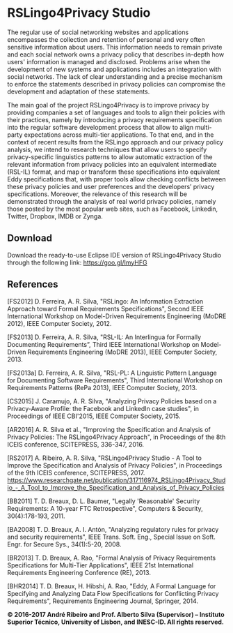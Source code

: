 # RSLingo4Privacy Studio

The regular use of social networking websites and applications encompasses the collection and retention of personal and very often sensitive information about users. This information needs to remain private and each social network owns a privacy policy that describes in-depth how users' information is managed and disclosed. Problems arise when the development of new systems and applications includes an integration with social networks. The lack of clear understanding and a precise mechanism to enforce the statements described in privacy policies can compromise the development and adaptation of these statements. 

The main goal of the project RSLingo4Privacy is to improve privacy by providing companies a set of languages and tools to align their policies with their practices, namely by introducing a privacy requirements specification into the regular software development process that allow to align multi-party expectations across multi-tier applications. To that end, and in the context of recent results from the RSLingo approach and our privacy policy analysis, we intend to research techniques that allow users to specify privacy-specific linguistics patterns to allow automatic extraction of the relevant information from privacy policies into an equivalent intermediate (RSL-IL) format, and map or transform these specifications into equivalent Eddy specifications that, with proper tools allow checking conflicts between these privacy policies and user preferences and the developers’ privacy specifications. Moreover, the relevance of this research will be demonstrated through the analysis of real world privacy policies, namely those posted by the most popular web sites, such as Facebook, Linkedin, Twitter, Dropbox, IMDB or Zynga.

## Download

Download the ready-to-use Eclipse IDE version of RSLingo4Privacy Studio through the following link: https://goo.gl/ImyHFG

## References

[FS2012] D. Ferreira, A. R. Silva, "RSLingo: An Information Extraction Approach toward Formal Requirements Specifications", Second IEEE International Workshop on Model-Driven Requirements Engineering (MoDRE 2012), IEEE Computer Society, 2012.

[FS2013] D. Ferreira, A. R. Silva, "RSL-IL: An Interlingua for Formally Documenting Requirements”, Third IEEE International Workshop on Model-Driven Requirements Engineering (MoDRE 2013), IEEE Computer Society, 2013.

[FS2013a] D. Ferreira, A. R. Silva, "RSL-PL: A Linguistic Pattern Language for Documenting Software Requirements", Third International Workshop on Requirements Patterns (RePa 2013), IEEE Computer Society, 2013.

[CS2015] J. Caramujo, A. R. Silva, "Analyzing Privacy Policies based on a Privacy-Aware Profile: the Facebook and LinkedIn case studies", in Proceedings of IEEE CBI'2015, IEEE Computer Society, 2015.

[AR2016] A. R. Silva et al., "Improving the Specification and Analysis of Privacy Policies: The RSLingo4Privacy Approach", in Proceedings of the 8th ICEIS conference, SCITEPRESS, 336-347, 2016.

[RS2017] A. Ribeiro, A. R. Silva, "RSLingo4Privacy Studio - A Tool to Improve the Specification and Analysis of Privacy Policies", in Proceedings of the 9th ICEIS conference, SCITEPRESS, 2017. https://www.researchgate.net/publication/317116974_RSLingo4Privacy_Studio_-_A_Tool_to_Improve_the_Specification_and_Analysis_of_Privacy_Policies

[BB2011] T. D. Breaux, D. L. Baumer, "Legally 'Reasonable' Security Requirements: A 10-year FTC Retrospective", Computers & Security, 30(4):178-193, 2011.

[BA2008] T. D. Breaux, A. I. Antón, "Analyzing regulatory rules for privacy and security requirements", IEEE Trans. Soft. Eng., Special Issue on Soft. Engr. for Secure Sys., 34(1):5-20, 2008.

[BR2013] T. D. Breaux, A. Rao, "Formal Analysis of Privacy Requirements Specifications for Multi-Tier Applications", IEEE 21st International Requirements Engineering Conference (RE), 2013.

[BHR2014] T. D. Breaux, H. Hibshi, A. Rao, "Eddy, A Formal Language for Specifying and Analyzing Data Flow Specifications for Conflicting Privacy Requirements", Requirements Engineering Journal, Springer, 2014.

**© 2016-2017 André Ribeiro and Prof. Alberto Silva (Supervisor) – Instituto Superior Técnico, University of Lisbon, and INESC-ID. All rights reserved.**
